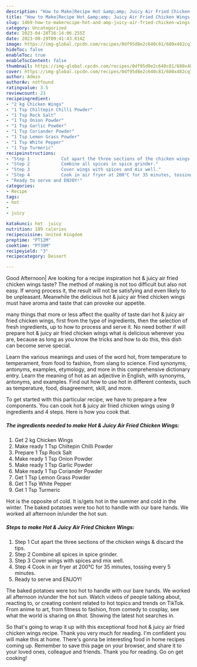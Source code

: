 ```yaml
---
description: "How to Make|Recipe Hot &amp;amp; Juicy Air Fried Chicken Wings {That is Delicious"
title: "How to Make|Recipe Hot &amp;amp; Juicy Air Fried Chicken Wings {That is Delicious"
slug: 1469-how-to-makerecipe-hot-and-amp-juicy-air-fried-chicken-wings-that-is-delicious
category: Uncategorized
date: 2023-04-28T16:14:06.255Z
date: 2023-08-29T09:41:43.014Z
image: https://img-global.cpcdn.com/recipes/0df95d8e2c640c81/680x482cq70/hot-juicy-air-fried-chicken-wings-recipe-main-photo.jpg
hideToc: false
enableToc: true
enableTocContent: false
thumbnail: https://img-global.cpcdn.com/recipes/0df95d8e2c640c81/680x482cq70/hot-juicy-air-fried-chicken-wings-recipe-main-photo.jpg
cover: https://img-global.cpcdn.com/recipes/0df95d8e2c640c81/680x482cq70/hot-juicy-air-fried-chicken-wings-recipe-main-photo.jpg
author: Admin
authorAv: notfound
ratingvalue: 3.5
reviewcount: 23
recipeingredient:
- "2 kg Chicken Wings"
- "1 Tsp Chiltepin Chilli Powder"
- "1 Tsp Rock Salt"
- "1 Tsp Onion Powder"
- "1 Tsp Garlic Powder"
- "1 Tsp Coriander Powder"
- "1 Tsp Lemon Grass Powder"
- "1 Tsp White Pepper"
- "1 Tsp Turmeric"
recipeinstructions:
- "Step 1            Cut apart the three sections of the chicken wings &amp; discard the tips."
- "Step 2            Combine all spices in spice grinder."
- "Step 3            Cover wings with spices and mix well."
- "Step 4            Cook in air fryer at 200°C for 35 minutes, tossing every 5 minutes."
- "Ready to serve and ENJOY!"
categories:
- Recipe
tags:
- hot
- 
- juicy

katakunci: hot  juicy 
nutrition: 189 calories
recipecuisine: United Kingdom
preptime: "PT12M"
cooktime: "PT30M"
recipeyield: "3"
recipecategory: Dessert

---
```



Good Afternoon| Are looking for a recipe inspiration hot &amp; juicy air fried chicken wings taste? The method of making is not too difficult but also not easy. If wrong process it, the result will not be satisfying and even likely to be unpleasant. Meanwhile the delicious hot &amp; juicy air fried chicken wings must have aroma and taste that can provoke our appetite.






many things that more or less affect the quality of taste dari hot &amp; juicy air fried chicken wings, first from the type of ingredients, then the selection of fresh ingredients, up to how to process and serve it. No need bother if will prepare hot &amp; juicy air fried chicken wings what is delicious wherever you are, because as long as you know the tricks and how to do this, this dish can become serve special.


Learn the various meanings and uses of the word hot, from temperature to temperament, from food to fashion, from slang to science. Find synonyms, antonyms, examples, etymology, and more in this comprehensive dictionary entry. Learn the meaning of hot as an adjective in English, with synonyms, antonyms, and examples. Find out how to use hot in different contexts, such as temperature, food, disagreement, skill, and more.


To get started with this particular recipe, we have to prepare a few components. You can cook hot &amp; juicy air fried chicken wings using 9 ingredients and 4 steps. Here is how you cook that.

<!--inarticleads1-->

##### The ingredients needed to make Hot &amp; Juicy Air Fried Chicken Wings:

1. Get 2 kg Chicken Wings
1. Make ready 1 Tsp Chiltepin Chilli Powder
1. Prepare 1 Tsp Rock Salt
1. Make ready 1 Tsp Onion Powder
1. Make ready 1 Tsp Garlic Powder
1. Make ready 1 Tsp Coriander Powder
1. Get 1 Tsp Lemon Grass Powder
1. Get 1 Tsp White Pepper
1. Get 1 Tsp Turmeric


Hot is the opposite of cold. It is/gets hot in the summer and cold in the winter. The baked potatoes were too hot to handle with our bare hands. We worked all afternoon in/under the hot sun. 

<!--inarticleads2-->

##### Steps to make Hot &amp; Juicy Air Fried Chicken Wings:

1. Step 1            Cut apart the three sections of the chicken wings &amp; discard the tips.
1. Step 2            Combine all spices in spice grinder.
1. Step 3            Cover wings with spices and mix well.
1. Step 4            Cook in air fryer at 200°C for 35 minutes, tossing every 5 minutes.
1. Ready to serve and ENJOY!

The baked potatoes were too hot to handle with our bare hands. We worked all afternoon in/under the hot sun. Watch videos of people talking about, reacting to, or creating content related to hot topics and trends on TikTok. From anime to art, from fitness to fashion, from comedy to cosplay, see what the world is sharing on #hot. Showing the latest hot searches in. 

So that's going to wrap it up with this exceptional food hot &amp; juicy air fried chicken wings recipe. Thank you very much for reading. I'm confident you will make this at home. There's gonna be interesting food in home recipes coming up. Remember to save this page on your browser, and share it to your loved ones, colleague and friends. Thank you for reading. Go on get cooking!
